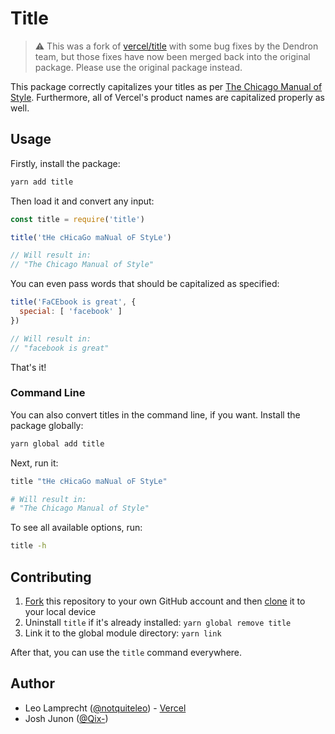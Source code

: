 # Title

> ⚠️ This was a fork of [vercel/title](https://github.com/vercel/title) with some bug fixes by the Dendron team, but those fixes have now been merged back into the original package. Please use the original package instead.

This package correctly capitalizes your titles as per [The Chicago Manual of Style](http://www.chicagomanualofstyle.org/home.html). Furthermore, all of
Vercel's product names are capitalized properly as well.

## Usage

Firstly, install the package:

```bash
yarn add title
```

Then load it and convert any input:

```js
const title = require('title')

title('tHe cHicaGo maNual oF StyLe')

// Will result in:
// "The Chicago Manual of Style"
```

You can even pass words that should be capitalized as specified:

```js
title('FaCEbook is great', {
  special: [ 'facebook' ]
})

// Will result in:
// "facebook is great"
```

That's it!

### Command Line

You can also convert titles in the command line, if you want. Install the package globally:

```bash
yarn global add title
```

Next, run it:

```bash
title "tHe cHicaGo maNual oF StyLe"

# Will result in:
# "The Chicago Manual of Style"
```

To see all available options, run:

```bash
title -h
```

## Contributing

1. [Fork](https://help.github.com/articles/fork-a-repo/) this repository to your own GitHub account and then [clone](https://help.github.com/articles/cloning-a-repository/) it to your local device
2. Uninstall `title` if it's already installed: `yarn global remove title`
3. Link it to the global module directory: `yarn link`

After that, you can use the `title` command everywhere.

## Author

- Leo Lamprecht ([@notquiteleo](https://twitter.com/notquiteleo)) - [Vercel](https://vercel.com)
- Josh Junon ([@Qix-](https://github.com/Qix-))
